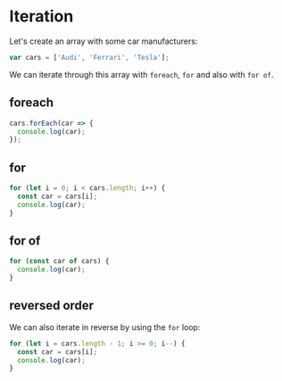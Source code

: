 # Iteration

Let's create an array with some car manufacturers:

``` javascript
var cars = ['Audi', 'Ferrari', 'Tesla'];
```

We can iterate through this array with `foreach`, `for` and also with `for of`.

## foreach

``` javascript
cars.forEach(car => {
  console.log(car);
});
```

## for

``` javascript
for (let i = 0; i < cars.length; i++) {
  const car = cars[i];
  console.log(car);
}
```

## for of

``` javascript
for (const car of cars) {
  console.log(car);
}
```

## reversed order

We can also iterate in reverse by using the `for` loop:

``` javascript
for (let i = cars.length - 1; i >= 0; i--) {
  const car = cars[i];
  console.log(car);
}
```
